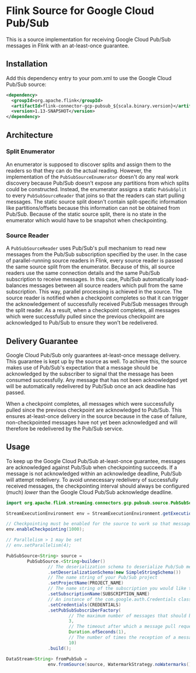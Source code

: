 # Flink Source for Google Cloud Pub/Sub

This is a source implementation for receiving Google Cloud Pub/Sub messages in Flink with an at-least-once guarantee.

## Installation

Add this dependency entry to your pom.xml to use the Google Cloud Pub/Sub source:

```xml
<dependency>
  <groupId>org.apache.flink</groupId>
  <artifactId>flink-connector-gcp-pubsub_${scala.binary.version}</artifactId>
  <version>1.13-SNAPSHOT</version>
</dependency>
```

## Architecture

### Split Enumerator

An enumerator is supposed to discover splits and assign them to the readers so that they can do the actual reading. However, the implementation of the `PubSubSourceEnumerator` doesn't do any real work discovery because Pub/Sub doesn't expose any partitions from which splits could be constructed. Instead, the enumerator assigns a static `PubSubSplit` to every `PubSubSourceReader` that joins so that the readers can start pulling messages. The static source split doesn't contain split-specific information like partitions/offsets because this information can not be obtained from Pub/Sub. Because of the static source split, there is no state in the enumerator which would have to be snapshot when checkpointing.

### Source Reader

A `PubSubSourceReader` uses Pub/Sub's pull mechanism to read new messages from the Pub/Sub subscription specified by the user. In the case of parallel-running source readers in Flink, every source reader is passed the same source split from the enumerator. Because of this, all source readers use the same connection details and the same Pub/Sub subscription to receive messages. In this case, Pub/Sub automatically load-balances messages between all source readers which pull from the same subscription. This way, parallel processing is achieved in the source. The source reader is notified when a checkpoint completes so that it can trigger the acknowledgement of successfully received Pub/Sub messages through the split reader. As a result, when a checkpoint completes, all messages which were successfully pulled since the previous checkpoint are acknowledged to Pub/Sub to ensure they won't be redelivered.

## Delivery Guarantee

Google Cloud Pub/Sub only guarantees at-least-once message delivery. This guarantee is kept up by the source as well. To achieve this, the source makes use of Pub/Sub's expectation that a message should be acknowledged by the subscriber to signal that the message has been consumed successfully. Any message that has not been acknowledged yet will be automatically redelivered by Pub/Sub once an ack deadline has passed.

When a checkpoint completes, all messages which were successfully pulled since the previous checkpoint are acknowledged to Pub/Sub. This ensures at-least-once delivery in the source because in the case of failure, non-checkpointed messages have not yet been acknowledged and will therefore be redelivered by the Pub/Sub service.

## Usage

To keep up the Google Cloud Pub/Sub at-least-once guarantee, messages are acknowledged against Pub/Sub when checkpointing succeeds. If a message is not acknowledged within an acknowledge deadline, Pub/Sub will attempt redelivery. To avoid unnecessary redelivery of successfully received messages, the checkpointing interval should always be configured (much) *lower* than the Google Cloud Pub/Sub acknowledge deadline.

```java
import org.apache.flink.streaming.connectors.gcp.pubsub.source.PubSubSource;

StreamExecutionEnvironment env = StreamExecutionEnvironment.getExecutionEnvironment();

// Checkpointing must be enabled for the source to work so that messages can be acknowledged towards Pub/Sub
env.enableCheckpointing(1000);

// Parallelism > 1 may be set
// env.setParallelism(4);

PubSubSource<String> source =
        PubSubSource.<String>builder()
                // The deserialization schema to deserialize Pub/Sub messages
                .setDeserializationSchema(new SimpleStringSchema())
                // The name string of your Pub/Sub project
                .setProjectName(PROJECT_NAME)
                // The name string of the subscription you would like to receive messages from
                .setSubscriptionName(SUBSCRIPTION_NAME)
                // An instance of the com.google.auth.Credentials class to authenticate against Google Cloud
                .setCredentials(CREDENTIALS)
                .setPubSubSubscriberFactory(
                        // The maximum number of messages that should be pulled in one go
                        3,
                        // The timeout after which a message pull request is deemed a failure
                        Duration.ofSeconds(1),
                        // The number of times the reception of a message should be retried in case of failure
                        10)
                .build();

DataStream<String> fromPubSub =
                env.fromSource(source, WatermarkStrategy.noWatermarks(), "pubsub-source");
```
